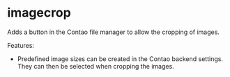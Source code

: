 # imagecrop
Adds a button in the Contao file manager to allow the cropping of images.

Features:
* Predefined image sizes can be created in the Contao backend settings. They can then be selected when cropping the images.

